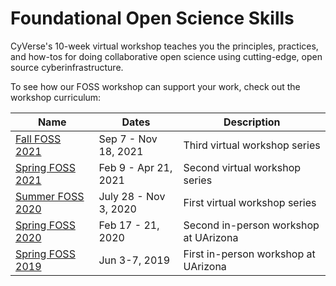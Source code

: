 # Foundational Open Science Skills

CyVerse's 10-week virtual workshop teaches you the principles, practices, and how-tos for doing collaborative open science using cutting-edge, open source cyberinfrastructure. 

To see how our FOSS workshop can support your work, check out the workshop curriculum:


| Name | Dates | Description |
|------|-------|-------------|
| [Fall FOSS 2021](https://learning.cyverse.org/projects/cyverse-foss/en/latest/index.html) | Sep 7 - Nov 18, 2021 | Third virtual workshop series |
| [Spring FOSS 2021](https://learning.cyverse.org/projects/foss/en/foss-2021-spring/index.html) | Feb 9 - Apr 21, 2021 | Second virtual workshop series |
| [Summer FOSS 2020](https://cyverse-foss-2020.readthedocs-hosted.com/en/latest/index.html) | July 28 - Nov 3, 2020 | First virtual workshop series |
| [Spring FOSS 2020](https://learning.cyverse.org/projects/foss/en/foss-2020-spring/index.html) | Feb 17 - 21, 2020 | Second in-person workshop at UArizona |
| [Spring FOSS 2019](https://learning.cyverse.org/projects/foss/en/foss-2019-spring/index.html) | Jun 3-7, 2019 | First in-person workshop at UArizona |
